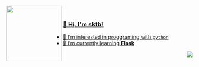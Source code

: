 <a href= "https://discord.com/users/661717143141875712"><img align="left" height="150px" src="https://i.imgur.com/vdqP3SP.png">
    <br>
### 👋 Hi, I'm sktb!
- 👀 I’m interested in proggraming with `python`
- 🌱 I’m currently learning **Flask**

<img align="right" src="https://komarev.com/ghpvc/?username=sktb00&color=036bfc">

